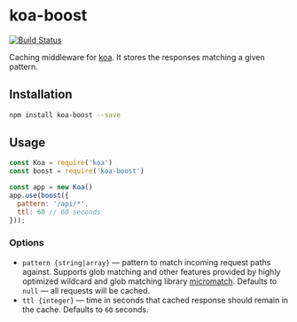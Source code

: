 # koa-boost
[![Build Status](https://travis-ci.org/fortis/koa-boost.svg?branch=master)](https://travis-ci.org/fortis/koa-boost)

Caching middleware for [koa](https://github.com/koajs/koa). It stores the responses matching a given pattern.

## Installation

```sh
npm install koa-boost --save
```

## Usage

```js
const Koa = require('koa')
const boost = require('koa-boost')

const app = new Koa()
app.use(boost({
  pattern: '/api/*',
  ttl: 60 // 60 seconds
}));
```

### Options

* `pattern {string|array}` &mdash;  pattern to match incoming request paths against. Supports glob matching and other
features provided by highly optimized wildcard and glob matching library [micromatch](https://github.com/micromatch/micromatch). Defaults to `null` &mdash; all requests will be cached.
* `ttl {integer}` &mdash; time in seconds that cached response should remain in the cache. Defaults to `60` seconds.
